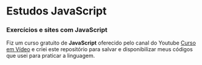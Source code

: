 # Estudos JavaScript
### Exercícios e sites com JavaScript
 
 Fiz um curso gratuito de **JavaScript** oferecido pelo canal do Youtube [Curso em Vídeo](https://www.youtube.com/channel/UCrWvhVmt0Qac3HgsjQK62FQ) e criei este repositório para salvar e disponibilizar meus códigos que usei para praticar a linguagem.
